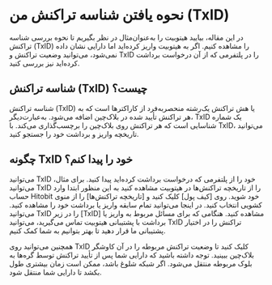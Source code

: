 # نحوه یافتن شناسه تراکنش من (TxID)

در این مقاله، بیایید هیتوبیت را به‌عنوان‌مثال در نظر بگیریم تا نحوه بررسی شناسه تراکنش (TxID) را مشاهده کنیم.
اگر به هیتوبیت واریز کرده‌اید اما دارایی نشان داده نمی‌شود، می‌توانید وضعیت تراکنش و TxID را در پلتفرمی که از آن درخواست برداشت کرده‌اید نیز بررسی کنید.

## شناسه تراکنش (TxID) چیست؟

شناسه تراکنش (TxID) یا هش تراکنش یک‌رشته منحصربه‌فرد از کاراکترها است که به هر تراکنش تأیید شده در بلاک‌چین اضافه می‌شود. به‌عبارت‌دیگر، TxID یک شماره شناسایی است که هر تراکنش روی بلاک‌چین را برچسب‌گذاری می‌کند. با TxID، می‌توانید تاریخچه واریز و برداشت خود را جستجو کنید.

## چگونه TxID خود را پیدا کنم؟

می‌توانید TxID خود را از پلتفرمی که درخواست برداشت کرده‌اید پیدا کنید. برای مثال، می‌توانید TxID را از تاریخچه تراکنش‌ها در هیتوبیت مشاهده کنید به این منظور ابتدا وارد حساب Hitobit خود شوید. روی [کیف پول] کلیک کنید و [تاریخچه تراکنش‌ها] را از منوی کشویی انتخاب کنید. در اینجا می‌توانید تمام سابقه واریز یا برداشت خود را مشاهده کنید. می‌توانید TxID را در زیر [TxID] مشاهده کنید.
هنگامی که برای مسائل مربوط به واریز یا برداشت با پشتیبانی هیتوبیت تماس می‌گیرید، می‌توانید TxID تراکنش را در اختیار پشتیبانی ما قرار دهید تا بهتر بتوانیم به شما کمک کنیم.

همچنین می‌توانید روی TxID کلیک کنید تا وضعیت تراکنش مربوطه را در آن کاوشگر بلاک‌چین ببینید. توجه داشته باشید که دارایی شما پس از تأیید تراکنش توسط گره‌ها به بلوک مربوطه منتقل می‌شود. اگر شبکه شلوغ باشد، ممکن است زمان بیشتری طول بکشد تا دارایی شما منتقل شود.

